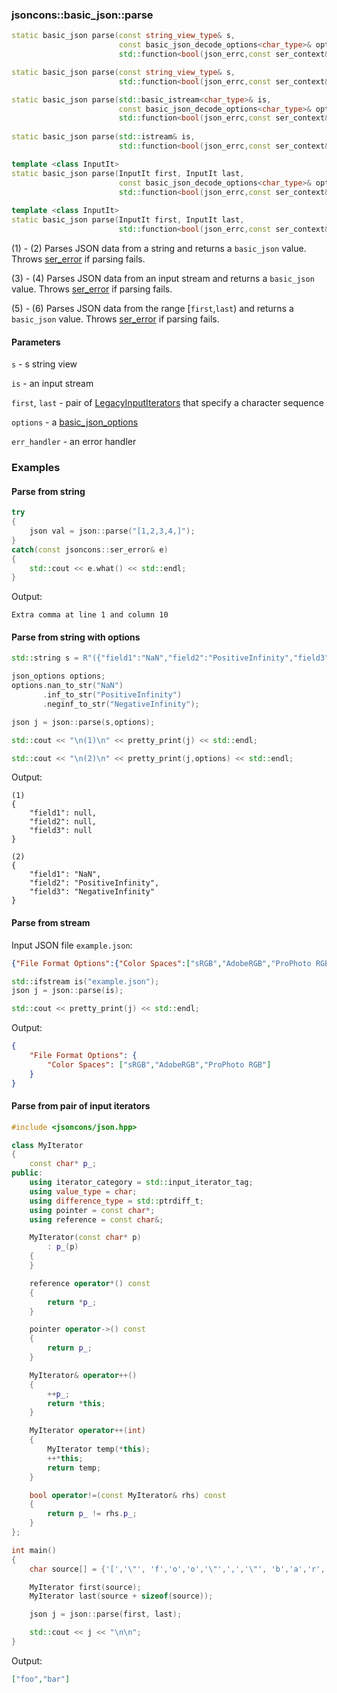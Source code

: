 ### jsoncons::basic_json::parse

```c++
static basic_json parse(const string_view_type& s, 
                        const basic_json_decode_options<char_type>& options = basic_json_decode_options<CharT>(), 
                        std::function<bool(json_errc,const ser_context&)> err_handler = default_json_parsing()); // (1)

static basic_json parse(const string_view_type& s, 
                        std::function<bool(json_errc,const ser_context&)> err_handler); // (2)

static basic_json parse(std::basic_istream<char_type>& is, 
                        const basic_json_decode_options<char_type>& options = basic_json_decode_options<CharT>(), 
                        std::function<bool(json_errc,const ser_context&)> err_handler = default_json_parsing()); // (3)
              
static basic_json parse(std::istream& is, 
                        std::function<bool(json_errc,const ser_context&)> err_handler); // (4)

template <class InputIt>
static basic_json parse(InputIt first, InputIt last, 
                        const basic_json_decode_options<char_type>& options = basic_json_decode_options<CharT>(), 
                        std::function<bool(json_errc,const ser_context&)> err_handler = default_json_parsing()); // (5) (since v0.153.0)
              
template <class InputIt>
static basic_json parse(InputIt first, InputIt last, 
                        std::function<bool(json_errc,const ser_context&)> err_handler); // (6)
```
(1) - (2) Parses JSON data from a string and returns a `basic_json` value. 
Throws [ser_error](../ser_error.md) if parsing fails.

(3) - (4) Parses JSON data from an input stream and returns a `basic_json` value. 
Throws [ser_error](../ser_error.md) if parsing fails.

(5) - (6) Parses JSON data from the range [`first`,`last`) and returns a `basic_json` value. 
Throws [ser_error](../ser_error.md) if parsing fails.

#### Parameters

`s` - s string view  

`is` - an input stream  

`first`, `last` - pair of [LegacyInputIterators](https://en.cppreference.com/w/cpp/named_req/InputIterator) that specify a character sequence  

`options` - a [basic_json_options](../basic_json_options.md)  

`err_handler` - an error handler  

### Examples

#### Parse from string

```c++
try 
{
    json val = json::parse("[1,2,3,4,]");
} 
catch(const jsoncons::ser_error& e) 
{
    std::cout << e.what() << std::endl;
}
```
Output:
```
Extra comma at line 1 and column 10
```

#### Parse from string with options

```c++
std::string s = R"({"field1":"NaN","field2":"PositiveInfinity","field3":"NegativeInfinity"})";

json_options options;
options.nan_to_str("NaN")
       .inf_to_str("PositiveInfinity")
       .neginf_to_str("NegativeInfinity");

json j = json::parse(s,options);

std::cout << "\n(1)\n" << pretty_print(j) << std::endl;

std::cout << "\n(2)\n" << pretty_print(j,options) << std::endl;
```
Output:
```
(1)
{
    "field1": null,
    "field2": null,
    "field3": null
}

(2)
{
    "field1": "NaN",
    "field2": "PositiveInfinity",
    "field3": "NegativeInfinity"
}
```

#### Parse from stream

Input JSON file `example.json`:

```json
{"File Format Options":{"Color Spaces":["sRGB","AdobeRGB","ProPhoto RGB"]}}
```

```c++
std::ifstream is("example.json");
json j = json::parse(is);

std::cout << pretty_print(j) << std::endl;
```

Output:

```json
{
    "File Format Options": {
        "Color Spaces": ["sRGB","AdobeRGB","ProPhoto RGB"]
    }
}
```

#### Parse from pair of input iterators

```c++
#include <jsoncons/json.hpp>

class MyIterator
{
    const char* p_;
public:
    using iterator_category = std::input_iterator_tag;
    using value_type = char;
    using difference_type = std::ptrdiff_t;
    using pointer = const char*; 
    using reference = const char&;

    MyIterator(const char* p)
        : p_(p)
    {
    }

    reference operator*() const
    {
        return *p_;
    }

    pointer operator->() const 
    {
        return p_;
    }

    MyIterator& operator++()
    {
        ++p_;
        return *this;
    }

    MyIterator operator++(int) 
    {
        MyIterator temp(*this);
        ++*this;
        return temp;
    }

    bool operator!=(const MyIterator& rhs) const
    {
        return p_ != rhs.p_;
    }
};

int main()
{
    char source[] = {'[','\"', 'f','o','o','\"',',','\"', 'b','a','r','\"',']'};

    MyIterator first(source);
    MyIterator last(source + sizeof(source));

    json j = json::parse(first, last);

    std::cout << j << "\n\n";
}
```

Output:
```json
["foo","bar"]
```



